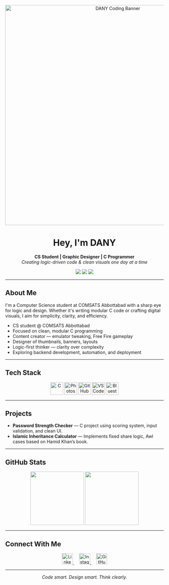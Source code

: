 <p align="center">
  <img src="https://i.pinimg.com/originals/21/11/61/21116158daaeb1459b4ec0758505e1ad.gif" alt="DANY Coding Banner" width="700"/>
</p>






<h1 align="center">Hey, I'm DANY</h1>

<p align="center">
  <b>CS Student | Graphic Designer | C Programmer</b><br>
  <i>Creating logic-driven code & clean visuals one day at a time</i>
</p>

<p align="center">
  <img src="https://img.shields.io/badge/Clean_C_Projects-00599C?style=for-the-badge&logo=c&logoColor=white" />
  <img src="https://img.shields.io/badge/Content_Editor-%26_Designer-FF0000?style=for-the-badge&logo=youtube&logoColor=white" />
  <img src="https://img.shields.io/badge/Problem_Solver-Logical_Thinker-0e76a8?style=for-the-badge&logo=codeforces&logoColor=white" />
</p>

---

##  About Me

I'm a Computer Science student at COMSATS Abbottabad with a sharp eye for logic and design. Whether it's writing modular C code or crafting digital visuals, I aim for simplicity, clarity, and efficiency.

- CS student @ COMSATS Abbottabad  
- Focused on clean, modular C programming  
- Content creator — emulator tweaking, Free Fire gameplay  
- Designer of thumbnails, banners, layouts  
- Logic-first thinker — clarity over complexity  
- Exploring backend development, automation, and deployment  

---

##  Tech Stack

<p align="center">
  <img src="https://cdn.jsdelivr.net/gh/devicons/devicon/icons/c/c-original.svg" height="40" alt="C" />
  <img src="https://cdn.jsdelivr.net/gh/devicons/devicon/icons/photoshop/photoshop-plain.svg" height="40" alt="Photoshop" />
  <img src="https://cdn.jsdelivr.net/gh/devicons/devicon/icons/github/github-original.svg" height="40" alt="GitHub" />
  <img src="https://cdn.jsdelivr.net/gh/devicons/devicon/icons/vscode/vscode-original.svg" height="40" alt="VS Code" />
  <img src="https://cdn.jsdelivr.net/gh/devicons/devicon/icons/windows8/windows8-original.svg" height="40" alt="Bluestacks" />
</p>

---

##  Projects

- **Password Strength Checker** — C project using scoring system, input validation, and clean UI.
- **Islamic Inheritance Calculator** — Implements fixed share logic, Awl cases based on Hamid Khan’s book.

---

## GitHub Stats

<p align="center">
  <img src="https://github-readme-stats.vercel.app/api?username=danycli&show_icons=true&theme=radical" height="170" />
  <img src="https://github-readme-stats.vercel.app/api/top-langs/?username=danycli&layout=compact&theme=radical" height="170" />
</p>


---
##  Connect With Me

<p align="center">
  <a href="https://www.linkedin.com/in/danial-ahmed-92b908376/">
    <img src="https://cdn-icons-png.flaticon.com/512/174/174857.png" alt="LinkedIn" width="35" height="35" />
  </a>
  &nbsp;&nbsp;&nbsp;
  <a href="https://www.instagram.com/un_available_ds/?hl=en">
    <img src="https://cdn-icons-png.flaticon.com/512/2111/2111463.png" alt="Instagram" width="35" height="35" />
  </a>
  &nbsp;&nbsp;&nbsp;
  <a href="https://github.com/SAHIBZADA-DANY">
    <img src="https://cdn-icons-png.flaticon.com/512/733/733553.png" alt="GitHub" width="35" height="35" />
  </a>
</p>

---

<p align="center"><i>Code smart. Design smart. Think clearly.</i></p>
